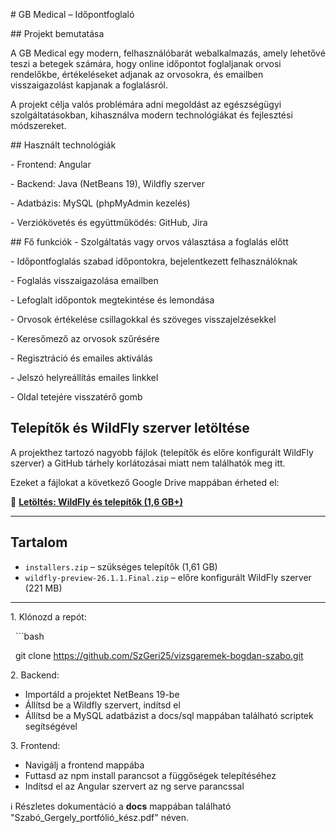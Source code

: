 \# GB Medical – Időpontfoglaló



\## Projekt bemutatása

A GB Medical egy modern, felhasználóbarát webalkalmazás, amely lehetővé teszi a betegek számára, hogy online időpontot foglaljanak orvosi rendelőkbe, értékeléseket adjanak az orvosokra, és emailben visszaigazolást kapjanak a foglalásról.



A projekt célja valós problémára adni megoldást az egészségügyi szolgáltatásokban, kihasználva modern technológiákat és fejlesztési módszereket.



\## Használt technológiák

\- Frontend: Angular

\- Backend: Java (NetBeans 19), Wildfly szerver

\- Adatbázis: MySQL (phpMyAdmin kezelés)

\- Verziókövetés és együttműködés: GitHub, Jira



\## Fő funkciók
\- Szolgáltatás vagy orvos választása a foglalás előtt

\- Időpontfoglalás szabad időpontokra, bejelentkezett felhasználóknak

\- Foglalás visszaigazolása emailben

\- Lefoglalt időpontok megtekintése és lemondása

\- Orvosok értékelése csillagokkal és szöveges visszajelzésekkel

\- Keresőmező az orvosok szűrésére

\- Regisztráció és emailes aktiválás

\- Jelszó helyreállítás emailes linkkel

\- Oldal tetejére visszatérő gomb



## Telepítők és WildFly szerver letöltése

A projekthez tartozó nagyobb fájlok (telepítők és előre konfigurált WildFly szerver) a GitHub tárhely korlátozásai miatt nem találhatók meg itt.

Ezeket a fájlokat a következő Google Drive mappában érheted el:

📁 **[Letöltés: WildFly és telepítők (1,6 GB+)](https://drive.google.com/drive/folders/1hnuqlUmwaykHdEW0907J18hNS5yiGoeX?usp=sharing)**

---

## Tartalom

- `installers.zip` – szükséges telepítők (1,61 GB)
- `wildfly-preview-26.1.1.Final.zip` – előre konfigurált WildFly szerver (221 MB)

---

1\. Klónozd a repót:

&nbsp;  ```bash

&nbsp;  git clone https://github.com/SzGeri25/vizsgaremek-bogdan-szabo.git



2\. Backend:



* Importáld a projektet NetBeans 19-be
* Állítsd be a Wildfly szervert, indítsd el
* Állítsd be a MySQL adatbázist a docs/sql mappában található scriptek segítségével



3\. Frontend:



* Navigálj a frontend mappába
* Futtasd az npm install parancsot a függőségek telepítéséhez
* Indítsd el az Angular szervert az ng serve parancssal

ℹ️ Részletes dokumentáció a **docs** mappában található "Szabó\_Gergely\_portfólió\_kész.pdf" néven.

